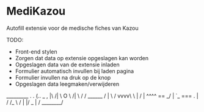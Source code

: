 # MediKazou
Autofill extensie voor de medische fiches van Kazou

TODO:

* Front-end stylen
* Zorgen dat data op extensie opgeslagen kan worden
* Opgeslagen data van de extensie inladen
* Formulier automatisch invullen bij laden pagina
* Formulier invullen na druk op de knop
* Opgeslagen data leegmaken/verwijderen


 _________         .    .
(..       \_    ,  |\  /|
 \       O  \  /|  \ \/ /
  \______    \/ |   \  / 
     vvvv\    \ |   /  |
     \^^^^  ==   \_/   |
      `\_   ===    \.  |
      / /\_   \ /      |
      |/   \_  \|      /
             \________/
